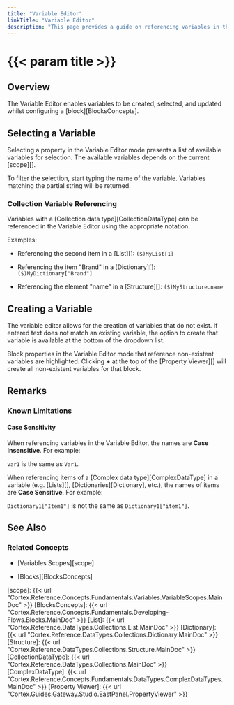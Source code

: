 ```yaml
---
title: "Variable Editor"
linkTitle: "Variable Editor"
description: "This page provides a guide on referencing variables in the Variable Editor."
---
```


# {{< param title >}}

## Overview

The Variable Editor enables variables to be created, selected, and updated whilst configuring a [block][BlocksConcepts].

## Selecting a Variable

Selecting a property in the Variable Editor mode presents a list of available variables for selection. The available variables depends on the current [scope][].

To filter the selection, start typing the name of the variable. Variables matching the partial string will be returned.

### Collection Variable Referencing

Variables with a [Collection data type][CollectionDataType] can be referenced in the Variable Editor using the appropriate notation.

Examples:

- Referencing the second item in a [List][]: `($)MyList[1]`

- Referencing the item "Brand" in a [Dictionary][]: `($)MyDictionary["Brand"]`

- Referencing the element "name" in a [Structure][]: `($)MyStructure.name`

## Creating a Variable

The variable editor allows for the creation of variables that do not exist. If entered text does not match an existing variable, the option to create that variable is available at the bottom of the dropdown list.

Block properties in the Variable Editor mode that reference non-existent variables are highlighted. Clicking **+** at the top of the [Property Viewer][] will create all non-existent variables for that block.

## Remarks

### Known Limitations

#### Case Sensitivity

When referencing variables in the Variable Editor, the names are **Case Insensitive**. For example:

`var1` is the same as `Var1`.

When referencing items of a [Complex data type][ComplexDataType] in a variable (e.g. [Lists][], [Dictionaries][Dictionary], etc.), the names of items are **Case Sensitive**. For example:

`Dictionary1["Item1"]` is not the same as `Dictionary1["item1"]`.

## See Also

### Related Concepts

- [Variables Scopes][scope]

- [Blocks][BlocksConcepts]

[scope]: {{< url "Cortex.Reference.Concepts.Fundamentals.Variables.VariableScopes.MainDoc" >}}
[BlocksConcepts]: {{< url "Cortex.Reference.Concepts.Fundamentals.Developing-Flows.Blocks.MainDoc" >}}
[List]: {{< url "Cortex.Reference.DataTypes.Collections.List.MainDoc" >}}
[Dictionary]: {{< url "Cortex.Reference.DataTypes.Collections.Dictionary.MainDoc" >}}
[Structure]: {{< url "Cortex.Reference.DataTypes.Collections.Structure.MainDoc" >}}
[CollectionDataType]: {{< url "Cortex.Reference.DataTypes.Collections.MainDoc" >}}
[ComplexDataType]: {{< url "Cortex.Reference.Concepts.Fundamentals.DataTypes.ComplexDataTypes.MainDoc" >}}
[Property Viewer]: {{< url "Cortex.Guides.Gateway.Studio.EastPanel.PropertyViewer" >}}
